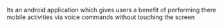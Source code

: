 Its an android application which gives users a benefit of performing there mobile activities via voice commands without touching the screen
